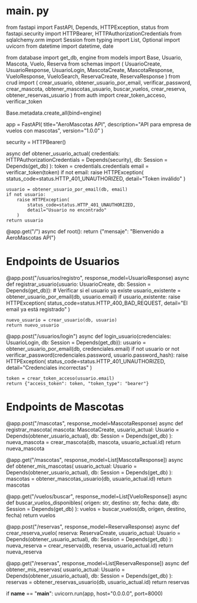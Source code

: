 # main. py

from fastapi import FastAPI, Depends, HTTPException, status
from fastapi.security import HTTPBearer, HTTPAuthorizationCredentials
from sqlalchemy.orm import Session
from typing import List, Optional
import uvicorn
from datetime import datetime, date

from database import get_db, engine
from models import Base, Usuario, Mascota, Vuelo, Reserva
from schemas import (
    UsuarioCreate, UsuarioResponse, UsuarioLogin,
    MascotaCreate, MascotaResponse,
    VueloResponse, VueloSearch,
    ReservaCreate, ReservaResponse
)
from crud import (
    crear_usuario, obtener_usuario_por_email, verificar_password,
    crear_mascota, obtener_mascotas_usuario,
    buscar_vuelos, crear_reserva, obtener_reservas_usuario
)
from auth import crear_token_acceso, verificar_token

Base.metadata.create_all(bind=engine)

app = FastAPI(
    title="AeroMascotas API",
    description="API para empresa de vuelos con mascotas",
    version="1.0.0"
)

security = HTTPBearer()

async def obtener_usuario_actual(
    credentials: HTTPAuthorizationCredentials = Depends(security),
    db: Session = Depends(get_db)
):
    token = credentials.credentials
    email = verificar_token(token)
    if not email:
        raise HTTPException(
            status_code=status.HTTP_401_UNAUTHORIZED,
            detail="Token inválido"
        )
    
    usuario = obtener_usuario_por_email(db, email)
    if not usuario:
        raise HTTPException(
            status_code=status.HTTP_401_UNAUTHORIZED,
            detail="Usuario no encontrado"
        )
    return usuario

@app.get("/")
async def root():
    return {"mensaje": "Bienvenido a AeroMascotas API"}

# Endpoints de Usuarios
@app.post("/usuarios/registro", response_model=UsuarioResponse)
async def registrar_usuario(usuario: UsuarioCreate, db: Session = Depends(get_db)):
    # Verificar si el usuario ya existe
    usuario_existente = obtener_usuario_por_email(db, usuario.email)
    if usuario_existente:
        raise HTTPException(
            status_code=status.HTTP_400_BAD_REQUEST,
            detail="El email ya está registrado"
        )
    
    nuevo_usuario = crear_usuario(db, usuario)
    return nuevo_usuario

@app.post("/usuarios/login")
async def login_usuario(credenciales: UsuarioLogin, db: Session = Depends(get_db)):
    usuario = obtener_usuario_por_email(db, credenciales.email)
    if not usuario or not verificar_password(credenciales.password, usuario.password_hash):
        raise HTTPException(
            status_code=status.HTTP_401_UNAUTHORIZED,
            detail="Credenciales incorrectas"
        )
    
    token = crear_token_acceso(usuario.email)
    return {"access_token": token, "token_type": "bearer"}

# Endpoints de Mascotas
@app.post("/mascotas", response_model=MascotaResponse)
async def registrar_mascota(
    mascota: MascotaCreate,
    usuario_actual: Usuario = Depends(obtener_usuario_actual),
    db: Session = Depends(get_db)
):
    nueva_mascota = crear_mascota(db, mascota, usuario_actual.id)
    return nueva_mascota

@app.get("/mascotas", response_model=List[MascotaResponse])
async def obtener_mis_mascotas(
    usuario_actual: Usuario = Depends(obtener_usuario_actual),
    db: Session = Depends(get_db)
):
    mascotas = obtener_mascotas_usuario(db, usuario_actual.id)
    return mascotas

@app.get("/vuelos/buscar", response_model=List[VueloResponse])
async def buscar_vuelos_disponibles(
    origen: str,
    destino: str,
    fecha: date,
    db: Session = Depends(get_db)
):
    vuelos = buscar_vuelos(db, origen, destino, fecha)
    return vuelos

@app.post("/reservas", response_model=ReservaResponse)
async def crear_reserva_vuelo(
    reserva: ReservaCreate,
    usuario_actual: Usuario = Depends(obtener_usuario_actual),
    db: Session = Depends(get_db)
):
    nueva_reserva = crear_reserva(db, reserva, usuario_actual.id)
    return nueva_reserva

@app.get("/reservas", response_model=List[ReservaResponse])
async def obtener_mis_reservas(
    usuario_actual: Usuario = Depends(obtener_usuario_actual),
    db: Session = Depends(get_db)
):
    reservas = obtener_reservas_usuario(db, usuario_actual.id)
    return reservas

if __name__ == "__main__":
    uvicorn.run(app, host="0.0.0.0", port=8000)
